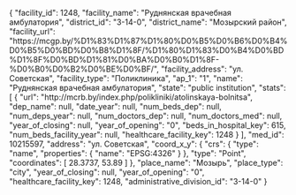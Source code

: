 {
    "facility_id": 1248,
    "facility_name": "Руднянская врачебная амбулатория",
    "district_id": "3-14-0",
    "district_name": "Мозырский район",
    "facility_url": "https:\/\/mcgp.by\/%D1%83%D1%87%D1%80%D0%B5%D0%B6%D0%B4%D0%B5%D0%BD%D0%B8%D1%8F\/%D1%80%D1%83%D0%B4%D0%BD%D1%8F%D0%BD%D1%81%D0%BA%D0%B0%D1%8F-%D0%B0%D0%B2%D0%BE%D0%BF\/",
    "facility_address": "ул. Советская",
    "facility_type": "Поликлиника",
    "ap_1": "1",
    "name": "Руднянская врачебная амбулатория",
    "state": "public institution",
    "stats": [
        {
            "url": "http:\/\/mcrb.by\/index.php\/polikliniki\/atolinskaya-bolnitsa",
            "dep_name": null,
            "date_year": null,
            "num_beds_dep": null,
            "num_deps_year": null,
            "num_doctors_dep": null,
            "num_doctors_med": null,
            "year_of_closing": null,
            "year_of_opening": "0",
            "beds_in_hospital_key": 615,
            "num_beds_facility_year": null,
            "healthcare_facility_key": 1248
        }
    ],
    "med_id": 10215597,
    "address": "ул. Советская",
    "coord_x_y": {
        "crs": {
            "type": "name",
            "properties": {
                "name": "EPSG:4326"
            }
        },
        "type": "Point",
        "coordinates": [
            28.3737,
            53.89
        ]
    },
    "place_name": "Мозырь",
    "place_type": "city",
    "year_of_closing": null,
    "year_of_opening": "0",
    "healthcare_facility_key": 1248,
    "administrative_division_id": "3-14-0"
}